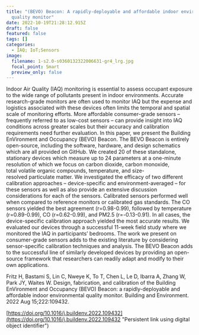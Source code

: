 ```yaml
---
title: "(BEVO) Beacon: A rapidly-deployable and affordable indoor environmental
  quality monitor"
date: 2022-10-19T21:28:12.915Z
draft: false
featured: false
tags: []
categories:
  - IAQ; IoT;Sensors
image:
  filename: 1-s2.0-s0360132322006631-gr4_lrg.jpg
  focal_point: Smart
  preview_only: false
---
```

Indoor Air Quality (IAQ) monitoring is essential to assess occupant exposure to the wide range of pollutants present in indoor environments. Accurate research-grade monitors are often used to monitor IAQ but the expense and logistics associated with these devices often limits the temporal and spatial scale of monitoring efforts. More affordable consumer-grade sensors – frequently referred to as low-cost sensors – can provide insight into IAQ conditions across greater scales but their accuracy and calibration requirements need further evaluation. In this paper, we present the Building EnVironment and Occupancy (BEVO) Beacon. The BEVO Beacon is entirely open-source, including the software, hardware, and design schematics which are all provided on GitHub. We created 20 of these standalone, stationary devices which measure up to 24 parameters at a one-minute resolution of which we focus on carbon dioxide, carbon monoxide, total volatile organic compounds, temperature, and size-resolved particulate matter. We investigated the efficacy of two different calibration approaches – device-specific and environment-averaged – for these sensors as well as also provide an extensive discussion considerations for each of the sensors. Calibrated sensors performed well when compared to reference monitors or calibrated gas standards. The CO sensors yielded the best agreement (r=0.98-0.99), followed by temperature (r=0.89-0.99), CO (r=0.62-0.99), and PM2.5 (r=-0.13-0.91). In all cases, the device-specific calibration approach yielded the most accurate results. We evaluated our devices through a successful 11-week field study where we monitored the IAQ in participants’ bedrooms. The work we present on consumer-grade sensors adds to the existing literature by considering sensor-specific calibration techniques and analysis. The BEVO Beacon adds to the successful line of similarly developed devices by providing an open-source framework that researchers can readily adapt and modify to their own applications.



Fritz H, Bastami S, Lin C, Nweye K, To T, Chen L, Le D, Ibarra A, Zhang W, Park JY, Waites W. Design, fabrication, and calibration of the Building EnVironment and Occupancy (BEVO) Beacon: a rapidly-deployable and affordable indoor environmental quality monitor. Building and Environment. 2022 Aug 15;222:109432.

[https://doi.org/10.1016/j.buildenv.2022.109432](https://doi.org/10.1016/j.buildenv.2022.109432 "Persistent link using digital object identifier")